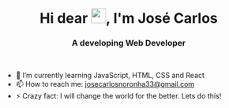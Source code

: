 <h1 align="center">Hi dear <img src="https://raw.githubusercontent.com/kaueMarques/kaueMarques/master/hi.gif" width="30px">, I'm José Carlos</h1>
<h3 align="center">A developing Web Developer</h3><br/>

<!--
**JoseCarlos33/JoseCarlos33** is a ✨ _special_ ✨ repository because its `README.md` (this file) appears on your GitHub profile.-->

- 🌱 I’m currently learning JavaScript, HTML, CSS and React
- 📫 How to reach me: josecarlosnoronha33@gmail.com
- ⚡ Crazy fact: I will change the world for the better. Lets do this!

